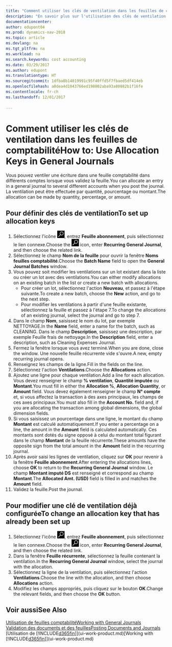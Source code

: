 ```yaml
---
title: "Comment utiliser les clés de ventilation dans les feuilles de comptabilité "
description: "En savoir plus sur l'utilisation des clés de ventilation dans les feuilles."
documentationcenter: 
author: edupont04
ms.prod: dynamics-nav-2018
ms.topic: article
ms.devlang: na
ms.tgt_pltfrm: na
ms.workload: na
ms.search.keywords: cost accounting
ms.date: 03/29/2017
ms.author: edupont
ms.translationtype: HT
ms.sourcegitcommit: 1dfba8b14019991c95f40ffd5f7fbaed5df414eb
ms.openlocfilehash: a0dea4d1043766ed198002aba93a80882b1f16fe
ms.contentlocale: fr-ch
ms.lasthandoff: 12/01/2017

---
```

# <a name="how-to-use-allocation-keys-in-general-journals"></a><span data-ttu-id="9efbc-103">Comment utiliser les clés de ventilation dans les feuilles de comptabilité</span><span class="sxs-lookup"><span data-stu-id="9efbc-103">How to: Use Allocation Keys in General Journals</span></span>
<span data-ttu-id="9efbc-104">Vous pouvez ventiler une écriture dans une feuille comptabilité dans différents comptes lorsque vous validez la feuille.</span><span class="sxs-lookup"><span data-stu-id="9efbc-104">You can allocate an entry in a general journal to several different accounts when you post the journal.</span></span> <span data-ttu-id="9efbc-105">La ventilation peut être effectuée par quantité, pourcentage ou montant.</span><span class="sxs-lookup"><span data-stu-id="9efbc-105">The allocation can be made by quantity, percentage, or amount.</span></span>

## <a name="to-set-up-allocation-keys"></a><span data-ttu-id="9efbc-106">Pour définir des clés de ventilation</span><span class="sxs-lookup"><span data-stu-id="9efbc-106">To set up allocation keys</span></span>
1. <span data-ttu-id="9efbc-107">Sélectionnez l'icône ![Page ou état pour la recherche](media/ui-search/search_small.png "Page ou état pour la recherche"), entrez **Feuille abonnement**, puis sélectionnez le lien connexe.</span><span class="sxs-lookup"><span data-stu-id="9efbc-107">Choose the ![Search for Page or Report](media/ui-search/search_small.png "Search for Page or Report icon") icon, enter **Recurring General Journal**, and then choose the related link.</span></span>
2. <span data-ttu-id="9efbc-108">Sélectionnez le champ **Nom de la feuille** pour ouvrir la fenêtre **Noms feuilles comptabilité**.</span><span class="sxs-lookup"><span data-stu-id="9efbc-108">Choose the **Batch Name** field to open the **General Journal Batches** window.</span></span>
3. <span data-ttu-id="9efbc-109">Vous pouvez soit modifier les ventilations sur un lot existant dans la liste ou créer un lot avec des ventilations.</span><span class="sxs-lookup"><span data-stu-id="9efbc-109">You can either modify allocations on an existing batch in the list or create a new batch with allocations.</span></span>
   * <span data-ttu-id="9efbc-110">Pour créer un lot, sélectionnez l'action **Nouveau**, et passez à l'étape suivante.</span><span class="sxs-lookup"><span data-stu-id="9efbc-110">To create a new batch, choose the **New** action, and go to the next step.</span></span>
   * <span data-ttu-id="9efbc-111">Pour modifier les ventilations à partir d'une feuille existante, sélectionnez la feuille et passez à l'étape 7.</span><span class="sxs-lookup"><span data-stu-id="9efbc-111">To change the allocations of an existing journal, select the journal and go to step 7.</span></span>    
4. <span data-ttu-id="9efbc-112">Dans le champ **Nom**, saisissez le nom du lot, par exemple NETTOYAGE.</span><span class="sxs-lookup"><span data-stu-id="9efbc-112">In the **Name** field, enter a name for the batch, such as CLEANING.</span></span> <span data-ttu-id="9efbc-113">Dans le champ **Description**, saisissez une description, par exemple Feuille frais de nettoyage.</span><span class="sxs-lookup"><span data-stu-id="9efbc-113">In the **Description** field, enter a description, such as Cleaning Expenses Journal.</span></span>
5. <span data-ttu-id="9efbc-114">Fermez la fenêtre lorsque vous avez terminé.</span><span class="sxs-lookup"><span data-stu-id="9efbc-114">When you are done, close the window.</span></span> <span data-ttu-id="9efbc-115">Une nouvelle feuille récurrente vide s'ouvre.</span><span class="sxs-lookup"><span data-stu-id="9efbc-115">A new, empty recurring journal opens.</span></span>
6. <span data-ttu-id="9efbc-116">Renseignez les champs de la ligne.</span><span class="sxs-lookup"><span data-stu-id="9efbc-116">Fill in the fields on the line.</span></span>
7. <span data-ttu-id="9efbc-117">Sélectionnez l'action **Ventilations**.</span><span class="sxs-lookup"><span data-stu-id="9efbc-117">Choose the **Allocations** action.</span></span>
8. <span data-ttu-id="9efbc-118">Ajoutez une ligne pour chaque ventilation.</span><span class="sxs-lookup"><span data-stu-id="9efbc-118">Add a line for each allocation.</span></span> <span data-ttu-id="9efbc-119">Vous devez renseigner le champ **% ventilation**, **Quantité imputée** ou **Montant**.</span><span class="sxs-lookup"><span data-stu-id="9efbc-119">You must fill in either the **Allocation %**, **Allocation Quantity**, or **Amount** field.</span></span> <span data-ttu-id="9efbc-120">Vous devez également renseigner le champ **N° compte** et, si vous affectez la transaction à des axes principaux, les champs de ces axes principaux.</span><span class="sxs-lookup"><span data-stu-id="9efbc-120">You must also fill in the **Account No.** field and, if you are allocating the transaction among global dimensions, the global dimension fields.</span></span>
9. <span data-ttu-id="9efbc-121">Si vous saisissez un pourcentage dans une ligne, le montant du champ **Montant** est calculé automatiquement.</span><span class="sxs-lookup"><span data-stu-id="9efbc-121">If you enter a percentage on a line, the amount in the **Amount** field is calculated automatically.</span></span> <span data-ttu-id="9efbc-122">Ces montants sont dotés du signe opposé à celui du montant total figurant dans le champ **Montant** de la feuille récurrente.</span><span class="sxs-lookup"><span data-stu-id="9efbc-122">These amounts have the opposite sign from the total amount in the **Amount** field in the recurring journal.</span></span>
10. <span data-ttu-id="9efbc-123">Après avoir saisi les lignes de ventilation, cliquez sur **OK** pour revenir à la fenêtre **Feuille abonnement**.</span><span class="sxs-lookup"><span data-stu-id="9efbc-123">After entering the allocations lines, choose **OK** to return to the **Recurring General Journal** window.</span></span> <span data-ttu-id="9efbc-124">Le champ **Montant imputé DS** est renseigné et correspond au champ **Montant**.</span><span class="sxs-lookup"><span data-stu-id="9efbc-124">The **Allocated Amt. (USD)** field is filled in and matches the **Amount** field.</span></span>
11. <span data-ttu-id="9efbc-125">Validez la feuille.</span><span class="sxs-lookup"><span data-stu-id="9efbc-125">Post the journal.</span></span>

## <a name="to-change-an-allocation-key-that-has-already-been-set-up"></a><span data-ttu-id="9efbc-126">Pour modifier une clé de ventilation déjà configurée</span><span class="sxs-lookup"><span data-stu-id="9efbc-126">To change an allocation key that has already been set up</span></span>
1. <span data-ttu-id="9efbc-127">Sélectionnez l'icône ![Page ou état pour la recherche](media/ui-search/search_small.png "Page ou état pour la recherche"), entrez **Feuille abonnement**, puis sélectionnez le lien connexe.</span><span class="sxs-lookup"><span data-stu-id="9efbc-127">Choose the ![Search for Page or Report](media/ui-search/search_small.png "Search for Page or Report icon") icon, enter **Recurring General Journal**, and then choose the related link.</span></span>
2. <span data-ttu-id="9efbc-128">Dans la fenêtre **Feuille récurrente**, sélectionnez la feuille contenant la ventilation.</span><span class="sxs-lookup"><span data-stu-id="9efbc-128">In the **Recurring General Journal** window, select the journal with the allocation.</span></span>
3. <span data-ttu-id="9efbc-129">Sélectionnez la ligne de la ventilation, puis sélectionnez l'action **Ventilations**.</span><span class="sxs-lookup"><span data-stu-id="9efbc-129">Choose the line with the allocation, and then choose **Allocations** action.</span></span>
4. <span data-ttu-id="9efbc-130">Modifiez les champs appropriés, puis cliquez sur le bouton **OK**.</span><span class="sxs-lookup"><span data-stu-id="9efbc-130">Change the relevant fields, and then choose the **OK** button.</span></span>

## <a name="see-also"></a><span data-ttu-id="9efbc-131">Voir aussi</span><span class="sxs-lookup"><span data-stu-id="9efbc-131">See Also</span></span>
[<span data-ttu-id="9efbc-132">Utilisation de feuilles comptabilité</span><span class="sxs-lookup"><span data-stu-id="9efbc-132">Working with General Journals</span></span>](ui-work-general-journals.md)  
[<span data-ttu-id="9efbc-133">Validation des documents et des feuilles</span><span class="sxs-lookup"><span data-stu-id="9efbc-133">Posting Documents and Journals</span></span>](ui-post-documents-journals.md)  
<span data-ttu-id="9efbc-134">[Utilisation de [!INCLUDE[d365fin](includes/d365fin_md.md)]](ui-work-product.md)</span><span class="sxs-lookup"><span data-stu-id="9efbc-134">[Working with [!INCLUDE[d365fin](includes/d365fin_md.md)]](ui-work-product.md)</span></span>

